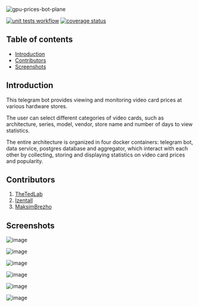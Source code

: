 ![gpu-prices-bot-plane](https://user-images.githubusercontent.com/71270225/222929609-021f8784-76c9-40d2-b776-85fbf4fb9210.png)

[![unit tests workflow](https://github.com/TheTedLab/gpu-prices-bot/actions/workflows/unit-tests.yml/badge.svg)](https://github.com/TheTedLab/gpu-prices-bot/actions/workflows/unit-tests.yml)
[![coverage status](https://thetedlab.github.io/gpu-prices-bot/coverage.svg)](https://thetedlab.github.io/gpu-prices-bot/index.html)

## Table of contents

* [Introduction](https://github.com/TheTedLab/gpu-prices-bot#introduction)
* [Contributors](https://github.com/TheTedLab/gpu-prices-bot#contributors)
* [Screenshots](https://github.com/TheTedLab/gpu-prices-bot#screenshots)

## Introduction
This telegram bot provides viewing and monitoring video card prices at various hardware stores.

The user can select different categories of video cards, such as architecture, series, model, vendor, store name and number of days to view statistics.

The entire architecture is organized in four docker containers: telegram bot, data service, postgres database and aggregator, which interact with each other by collecting, storing and displaying statistics on video card prices and popularity.

## Contributors

1. [TheTedLab](https://github.com/TheTedLab)
2. [Izentall](https://github.com/Izentall)
3. [MaksimBrezho](https://github.com/MaksimBrezho)

## Screenshots

![image](https://user-images.githubusercontent.com/71270225/222931096-100a926d-13ef-4b16-b9b9-19796bcf8e3a.png)

![image](https://user-images.githubusercontent.com/71270225/222931156-f458544e-c539-477e-b091-fd68e5ef1aba.png)

![image](https://user-images.githubusercontent.com/71270225/222931218-1f51606c-0582-47a6-812b-31d5ae0175f1.png)

![image](https://user-images.githubusercontent.com/71270225/222931281-fcd5e60d-02ea-434f-b095-2adc2cf49ec9.png)

![image](https://user-images.githubusercontent.com/71270225/222931328-0e6c8370-9e1f-4732-b889-a93c9c88229d.png)

![image](https://user-images.githubusercontent.com/71270225/222931432-3d20b84b-4c01-4a8d-ac13-d4b12098972f.png)
